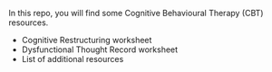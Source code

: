 In this repo, you will find some Cognitive Behavioural Therapy (CBT) resources.
- Cognitive Restructuring worksheet
- Dysfunctional Thought Record worksheet
- List of additional resources
